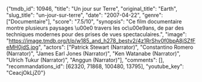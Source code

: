 {"tmdb_id": 10946, "title": "Un jour sur Terre", "original_title": "Earth", "slug_title": "un-jour-sur-terre", "date": "2007-04-22", "genre": ["Documentaire"], "score": "7.5/10", "synopsis": "Ce film documentaire montre plusieurs paysages \u00e0 travers les oc\u00e9ans, de par des techniques modernes pour des prises de vues spectaculaires.", "image": "https://image.tmdb.org/t/p/w185_and_h278_bestv2/4z1RrShv0f0bpA8jSZfFeMH0jdS.jpg", "actors": ["Patrick Stewart (Narrator)", "Constantino Romero (Narrator)", "James Earl Jones (Narrator)", "Ken Watanabe (Narrator)", "Ulrich Tukur (Narrator)", "Anggun (Narrator)"], "comments": [], "recommandations_id": [62320, 71868, 100480, 13795], "youtube_key": "CeacjOkLjZ0"}